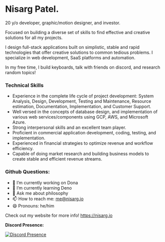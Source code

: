 # Nisarg Patel.

20 y/o developer, graphic/motion designer, and investor.

Focused on building a diverse set of skills to find effective and creative solutions for all my projects.

I design full-stack applications built on simplistic, stable and rapid technologies that offer creative solutions to common tedious problems. I specialize in web development, SaaS platforms and automation.

In my free time, I build keyboards, talk with friends on discord, and research random topics!

### **Technical Skills**
* Experience in the complete life cycle of project development: System Analysis, Design, Development, Testing and Maintenance, Resource estimation, Documentation, Implementation, and Customer Support.
* Well versed in the concepts of database design, and implementation of various web services/components using GCP, AWS, and Microsoft Azure.
* Strong interpersonal skills and an excellent team player.
* Proficient in commercial application development, coding, testing, and implementation.
* Experienced in financial strategies to optimize revenue and workflow efficiency.
* Capable of doing market research and building business models to create stable and efficient revenue streams.

### **Github Questions:**
- 🔭 I’m currently working on Dona
- 🌱 I’m currently learning Deno
- 💬 Ask me about philosophy
- 📫 How to reach me: me@nisarg.io
- 😄 Pronouns: he/him


Check out my website for more info! https://nisarg.io






**Discord Presence:**

[![Discord Presence](https://lanyard.cnrad.dev/api/231643298282864640)](https://discord.com/users/231643298282864640)

